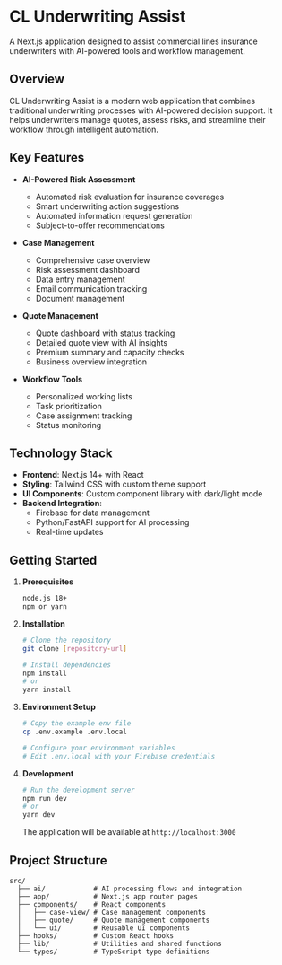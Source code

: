 # CL Underwriting Assist

A Next.js application designed to assist commercial lines insurance underwriters with AI-powered tools and workflow management.

## Overview

CL Underwriting Assist is a modern web application that combines traditional underwriting processes with AI-powered decision support. It helps underwriters manage quotes, assess risks, and streamline their workflow through intelligent automation.

## Key Features

- **AI-Powered Risk Assessment**
  - Automated risk evaluation for insurance coverages
  - Smart underwriting action suggestions
  - Automated information request generation
  - Subject-to-offer recommendations

- **Case Management**
  - Comprehensive case overview
  - Risk assessment dashboard
  - Data entry management
  - Email communication tracking
  - Document management

- **Quote Management**
  - Quote dashboard with status tracking
  - Detailed quote view with AI insights
  - Premium summary and capacity checks
  - Business overview integration

- **Workflow Tools**
  - Personalized working lists
  - Task prioritization
  - Case assignment tracking
  - Status monitoring

## Technology Stack

- **Frontend**: Next.js 14+ with React
- **Styling**: Tailwind CSS with custom theme support
- **UI Components**: Custom component library with dark/light mode
- **Backend Integration**: 
  - Firebase for data management
  - Python/FastAPI support for AI processing
  - Real-time updates

## Getting Started

1. **Prerequisites**
   ```bash
   node.js 18+ 
   npm or yarn
   ```

2. **Installation**
   ```bash
   # Clone the repository
   git clone [repository-url]

   # Install dependencies
   npm install
   # or
   yarn install
   ```

3. **Environment Setup**
   ```bash
   # Copy the example env file
   cp .env.example .env.local

   # Configure your environment variables
   # Edit .env.local with your Firebase credentials
   ```

4. **Development**
   ```bash
   # Run the development server
   npm run dev
   # or
   yarn dev
   ```

   The application will be available at `http://localhost:3000`

## Project Structure

```
src/
  ├── ai/            # AI processing flows and integration
  ├── app/           # Next.js app router pages
  ├── components/    # React components
  │   ├── case-view/ # Case management components
  │   ├── quote/     # Quote management components
  │   └── ui/        # Reusable UI components
  ├── hooks/         # Custom React hooks
  ├── lib/           # Utilities and shared functions
  └── types/         # TypeScript type definitions
```
